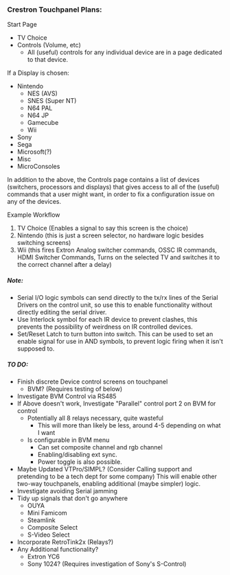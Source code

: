 ### Crestron Touchpanel Plans:


Start Page

* TV Choice
* Controls (Volume, etc)
	- All (useful) controls for any individual device are in a page dedicated to that device.

If a Display is chosen:

* Nintendo
	* NES (AVS)
	* SNES (Super NT)
	* N64 PAL
	* N64 JP
	* Gamecube
	* Wii
* Sony
* Sega
* Microsoft(?)
* Misc
* MicroConsoles

In addition to the above, the Controls page contains a list of devices (switchers, processors and displays) that gives access to all of the (useful) commands that a user might want, in order to fix a configuration issue on any of the devices.

Example Workflow

1. TV Choice	(Enables a signal to say this screen is the choice)
2. Nintendo 	(this is just a screen selector, no hardware logic besides switching screens)
3. Wii 			(this fires Extron Analog switcher commands, OSSC IR commands, HDMI Switcher Commands, Turns on the selected TV and switches it to the correct channel after a delay)


##### Note:

* Serial I/O logic symbols can send directly to the tx/rx lines of the Serial Drivers on the control unit, so use this to enable functionality without directly editing the serial driver.
* Use Interlock symbol for each IR device to prevent clashes, this prevents the possibility of weirdness on IR controlled devices.
* Set/Reset Latch to turn button into switch. This can be used to set an enable signal for use in AND symbols, to prevent logic firing when it isn't supposed to.

##### TO DO:



* Finish discrete Device control screens on touchpanel
   * BVM? (Requires testing of below)
* Investigate BVM Control via RS485
* If Above doesn't work, Investigate "Parallel" control port 2 on BVM for control
	* Potentially all 8 relays necessary, quite wasteful
		* This will more than likely be less, around 4-5 depending on what I want
	* Is configurable in BVM menu
		* Can set composite channel and rgb channel
		* Enabling/disabling ext sync. 
		* Power toggle is also possible.
* Maybe Updated VTPro/SIMPL? (Consider Calling support and pretending to be a tech dept for some company) This will enable other two-way touchpanels, enabling additional (maybe simpler) logic.
* Investigate avoiding Serial jamming
* Tidy up signals that don't go anywhere
	* OUYA
	* Mini Famicom
	* Steamlink
	* Composite Select
	* S-Video Select
* Incorporate RetroTink2x (Relays?)
* Any Additional functionality?
	* Extron YC6
	* Sony 1024? (Requires investigation of Sony's S-Control)
